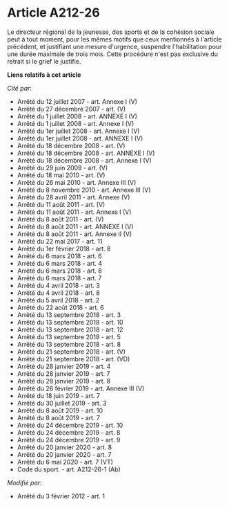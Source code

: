 # Article A212-26

Le directeur régional de la jeunesse, des sports    et de la cohésion sociale peut à tout moment, pour les mêmes motifs que
ceux mentionnés à l'article précédent, et justifiant une mesure d'urgence, suspendre l'habilitation pour une durée maximale
de trois mois. Cette procédure n'est pas exclusive du retrait si le grief le justifie.

**Liens relatifs à cet article**

_Cité par_:

  - Arrêté du 12 juillet 2007 - art. Annexe I (V)
  - Arrêté du 27 décembre 2007 - art. (V)
  - Arrêté du 1 juillet 2008 - art. ANNEXE I (V)
  - Arrêté du 1 juillet 2008 - art. Annexe I (V)
  - Arrêté du 1er juillet 2008 - art. Annexe I (V)
  - Arrêté du 1er juillet 2008 - art. ANNEXE I (V)
  - Arrêté du 18 décembre 2008 - art. (V)
  - Arrêté du 18 décembre 2008 - art. ANNEXE I (V)
  - Arrêté du 18 décembre 2008 - art. Annexe I (V)
  - Arrêté du 29 juin 2009 - art. (V)
  - Arrêté du 18 mai 2010 - art. (V)
  - Arrêté du 26 mai 2010 - art. Annexe III (V)
  - Arrêté du 8 novembre 2010 - art. Annexe III (V)
  - Arrêté du 28 avril 2011 - art. Annexe (V)
  - Arrêté du 11 août 2011 - art.   (V)
  - Arrêté du 11 août 2011 - art. Annexe I (V)
  - Arrêté du 8 août 2011 - art.   (V)
  - Arrêté du 8 août 2011 - art. ANNEXE I (V)
  - Arrêté du 8 août 2011 - art. Annexe II (V)
  - Arrêté du 22 mai 2017 - art. 11
  - Arrêté du 1er février 2018 - art. 8
  - Arrêté du 6 mars 2018 - art. 6
  - Arrêté du 6 mars 2018 - art. 4
  - Arrêté du 6 mars 2018 - art. 8
  - Arrêté du 6 mars 2018 - art. 7
  - Arrêté du 4 avril 2018 - art. 3
  - Arrêté du 4 avril 2018 - art. 8
  - Arrêté du 5 avril 2018 - art. 2
  - Arrêté du 22 août 2018 - art. 6
  - Arrêté du 13 septembre 2018 - art. 3
  - Arrêté du 13 septembre 2018 - art. 10
  - Arrêté du 13 septembre 2018 - art. 12
  - Arrêté du 13 septembre 2018 - art. 5
  - Arrêté du 13 septembre 2018 - art. 8
  - Arrêté du 21 septembre 2018 - art. (V)
  - Arrêté du 21 septembre 2018 - art. (VD)
  - Arrêté du 28 janvier 2019 - art. 4
  - Arrêté du 28 janvier 2019 - art. 7
  - Arrêté du 28 janvier 2019 - art. 8
  - Arrêté du 26 février 2019 - art. Annexe III (V)
  - Arrêté du 18 juin 2019 - art. 7
  - Arrêté du 30 juillet 2019 - art. 3
  - Arrêté du 8 août 2019 - art. 10
  - Arrêté du 8 août 2019 - art. 7
  - Arrêté du 24 décembre 2019 - art. 10
  - Arrêté du 24 décembre 2019 - art. 8
  - Arrêté du 24 décembre 2019 - art. 9
  - Arrêté du 20 janvier 2020 - art. 8
  - Arrêté du 20 janvier 2020 - art. 7
  - Arrêté du 6 mai 2020 - art. 7 (VT)
  - Code du sport. - art. A212-26-1 (Ab)

_Modifié par_:

  - Arrêté du 3 février 2012 - art. 1
